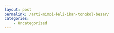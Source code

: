 ```yaml
---
layout: post
permalink: /arti-mimpi-beli-ikan-tongkol-besar/
categories:
    - Uncategorized
---
```


